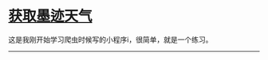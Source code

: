 # [获取墨迹天气](https://github.com/rguo97/Spiders/blob/master/Little_Sqiders/weather_from_moji.py)
这是我刚开始学习爬虫时候写的小程序i，很简单，就是一个练习。

---